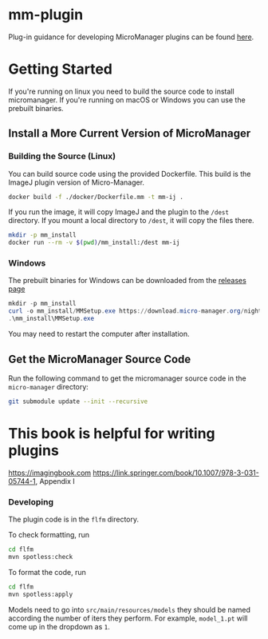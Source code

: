 # mm-plugin

Plug-in guidance for developing MicroManager plugins can be found
[here](https://micro-manager.org/Writing_plugins_for_Micro-Manager).


# Getting Started

If you're running on linux you need to build the source code to install
micromanager. If you're running on macOS or Windows you can use the prebuilt
binaries.

## Install a More Current Version of MicroManager

### Building the Source (Linux)

You can build source code using the provided Dockerfile. This build is the
ImageJ plugin version of Micro-Manager.

```bash
docker build -f ./docker/Dockerfile.mm -t mm-ij .
```

If you run the image, it will copy ImageJ and the plugin to the `/dest`
directory. If you mount a local directory to `/dest`, it will copy the files
there.

```bash
mkdir -p mm_install
docker run --rm -v $(pwd)/mm_install:/dest mm-ij
```


### Windows

The prebuilt binaries for Windows can be downloaded from the [releases
page](https://download.micro-manager.org/nightly/2.0/Windows/)

```powershell
mkdir -p mm_install
curl -o mm_install/MMSetup.exe https://download.micro-manager.org/nightly/2.0/Windows/MMSetup_64bit_2.0.3_20250629.exe
.\mm_install\MMSetup.exe
```

You may need to restart the computer after installation.

## Get the MicroManager Source Code

Run the following command to get the micromanager source code in the `micro-manager` directory:

```bash
git submodule update --init --recursive
```

# This book is helpful for writing plugins
https://imagingbook.com
https://link.springer.com/book/10.1007/978-3-031-05744-1, Appendix I



### Developing

The plugin code is in the `flfm` directory.

To check formatting, run

```bash
cd flfm
mvn spotless:check
```

To format the code, run

```bash
cd flfm
mvn spotless:apply
```

Models need to go into `src/main/resources/models` they should be named
according the number of iters they perform. For example, `model_1.pt` will
come up in the dropdown as `1`.
